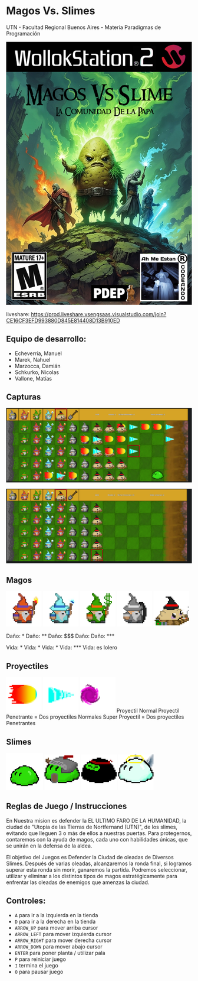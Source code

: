 #  Magos Vs. Slimes
UTN - Facultad Regional Buenos Aires - Materia Paradigmas de Programación

![portada](Cosas_juego/portada/title1.jpg)


liveshare: https://prod.liveshare.vsengsaas.visualstudio.com/join?CE16CF3EFD993880D845E814408D13B910ED

## Equipo de desarrollo: 

- Echeverría, Manuel
- Marek, Nahuel
- Marzocca, Damián
- Schkurko, Nicolas
- Vallone, Matías
 

## Capturas 

![captura1](Cosas_juego/screen1.png)

![captura2](Cosas_juego/screen2.png)

## Magos

![mago fuego](assets/magoFuego.png)    ![mago hielo](assets/magoHielo.png)    ![mago irlandes](assets/magoHealer.png)    ![mago piedra](assets/magoPiedra.png)    ![papajhon](assets/magoExplosivo.png)
 
 Daño: *  Daño: **                                 Daño: $$$                                   Daño:                                Daño: *** 
 
 Vida: *                                      Vida: *                                  Vida: *                                     Vida: ***                            Vida: es lolero

## Proyectiles

![proyectil Normal](assets/p.proyectilFuego.png)    ![proyectil Penetrante](assets/p.proyectilHielo.png)     ![superProyectil](assets/p.superProyectil-1.png)
Proyectil Normal                                        Proyectil Penetrante = Dos proyectiles Normales             Super Proyectil = Dos proyectiles Penetrantes

## Slimes

![slimeBasico](Cosas_juego/slime_base.png)  ![slimeGuerrero](assets/s.slimeGuerrero.png)   ![slimeNinja](assets/s.slimeNinja.png)    ![slimeBlessed](assets/s.slimeBlessed.png)



## Reglas de Juego / Instrucciones
En Nuestra mision es defender la EL ULTIMO FARO DE LA HUMANIDAD, la ciudad de "Utopía de las Tierras de Nortfernand (UTN)", de los slimes, evitando que lleguen 3 o más de ellos a nuestras puertas. Para protegernos, contaremos con la ayuda de magos, cada uno con habilidades únicas, que se unirán en la defensa de la aldea.

El objetivo del Juegos es Defender la Ciudad de oleadas de Diversos Slimes. Después de varias oleadas, alcanzaremos la ronda final, si logramos superar esta ronda sin morir, ganaremos la partida.
Podremos seleccionar, utilizar y eliminar a los distintos tipos de magos estratégicamente para enfrentar las oleadas de enemigos que amenzas la ciudad. 

## Controles:

- `A` para ir a la izquierda en la tienda
- `D` para ir a la derecha en la tienda
- `ARROW_UP` para mover arriba cursor
- `ARROW_LEFT` para mover izquierda cursor
- `ARROW_RIGHT` para mover derecha cursor
- `ARROW_DOWN` para mover abajo cursor
- `ENTER` para poner planta / utilizar pala
- `P` para reiniciar juego
- `I` termina el juego
- `O` para pausar juego
